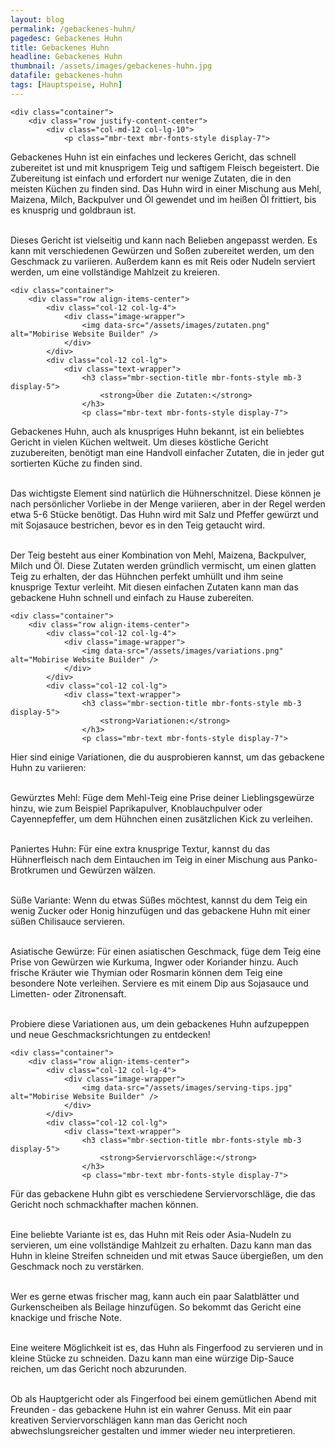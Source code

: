 ```yaml
---
layout: blog
permalink: /gebackenes-huhn/
pagedesc: Gebackenes Huhn
title: Gebackenes Huhn
headline: Gebackenes Huhn
thumbnail: /assets/images/gebackenes-huhn.jpg
datafile: gebackenes-huhn
tags: [Hauptspeise, Huhn]
---
```

<section data-bs-version="5.1" class="content5 cid-tyyJcTFpkx" id="content5-4">
    <!-- CONTENT-TEMPLATE START -->

    <div class="container">
        <div class="row justify-content-center">
            <div class="col-md-12 col-lg-10">
                <p class="mbr-text mbr-fonts-style display-7">
Gebackenes Huhn ist ein einfaches und leckeres Gericht, das schnell zubereitet ist und mit knusprigem Teig und saftigem Fleisch begeistert. Die Zubereitung ist einfach und erfordert nur wenige Zutaten, die in den meisten Küchen zu finden sind. Das Huhn wird in einer Mischung aus Mehl, Maizena, Milch, Backpulver und Öl gewendet und im heißen Öl frittiert, bis es knusprig und goldbraun ist.<br><br>

Dieses Gericht ist vielseitig und kann nach Belieben angepasst werden. Es kann mit verschiedenen Gewürzen und Soßen zubereitet werden, um den Geschmack zu variieren. Außerdem kann es mit Reis oder Nudeln serviert werden, um eine vollständige Mahlzeit zu kreieren.
                </p>
            </div>
        </div>
    </div>
    <!-- CONTENT-TEMPLATE END -->
</section>

<section data-bs-version="5.1" class="image1 cid-tyz1VZbAsM" id="image1-a">
    <!-- CONTENT-WITH-IMAGE-AND-HEADLINE-LEFT-TEMPLATE START -->

    <div class="container">
        <div class="row align-items-center">
            <div class="col-12 col-lg-4">
                <div class="image-wrapper">
                    <img data-src="/assets/images/zutaten.png" alt="Mobirise Website Builder" />
                </div>
            </div>
            <div class="col-12 col-lg">
                <div class="text-wrapper">
                    <h3 class="mbr-section-title mbr-fonts-style mb-3 display-5">
                        <strong>Über die Zutaten:</strong>
                    </h3>
                    <p class="mbr-text mbr-fonts-style display-7">
Gebackenes Huhn, auch als knuspriges Huhn bekannt, ist ein beliebtes Gericht in vielen Küchen weltweit. Um dieses köstliche Gericht zuzubereiten, benötigt man eine Handvoll einfacher Zutaten, die in jeder gut sortierten Küche zu finden sind.<br><br>

Das wichtigste Element sind natürlich die Hühnerschnitzel. Diese können je nach persönlicher Vorliebe in der Menge variieren, aber in der Regel werden etwa 5-6 Stücke benötigt. Das Huhn wird mit Salz und Pfeffer gewürzt und mit Sojasauce bestrichen, bevor es in den Teig getaucht wird.<br><br>

Der Teig besteht aus einer Kombination von Mehl, Maizena, Backpulver, Milch und Öl. Diese Zutaten werden gründlich vermischt, um einen glatten Teig zu erhalten, der das Hühnchen perfekt umhüllt und ihm seine knusprige Textur verleiht. Mit diesen einfachen Zutaten kann man das gebackene Huhn schnell und einfach zu Hause zubereiten.
                    </p>
                </div>
            </div>
        </div>
    </div>
    <!-- CONTENT-WITH-IMAGE-AND-HEADLINE-LEFT-TEMPLATE END -->
</section>

<section data-bs-version="5.1" class="image1 cid-tyz1VZbAsM" id="image1-a">
    <!-- CONTENT-WITH-IMAGE-AND-HEADLINE-LEFT-TEMPLATE START -->

    <div class="container">
        <div class="row align-items-center">
            <div class="col-12 col-lg-4">
                <div class="image-wrapper">
                    <img data-src="/assets/images/variations.png" alt="Mobirise Website Builder" />
                </div>
            </div>
            <div class="col-12 col-lg">
                <div class="text-wrapper">
                    <h3 class="mbr-section-title mbr-fonts-style mb-3 display-5">
                        <strong>Variationen:</strong>
                    </h3>
                    <p class="mbr-text mbr-fonts-style display-7">
Hier sind einige Variationen, die du ausprobieren kannst, um das gebackene Huhn zu variieren:<br><br>

<i class="fa-regular fa-circle-check"></i> Gewürztes Mehl: Füge dem Mehl-Teig eine Prise deiner Lieblingsgewürze hinzu, wie zum Beispiel Paprikapulver, Knoblauchpulver oder Cayennepfeffer, um dem Hühnchen einen zusätzlichen Kick zu verleihen.<br><br>

<i class="fa-regular fa-circle-check"></i> Paniertes Huhn: Für eine extra knusprige Textur, kannst du das Hühnerfleisch nach dem Eintauchen im Teig in einer Mischung aus Panko-Brotkrumen und Gewürzen wälzen.<br><br>

<i class="fa-regular fa-circle-check"></i> Süße Variante: Wenn du etwas Süßes möchtest, kannst du dem Teig ein wenig Zucker oder Honig hinzufügen und das gebackene Huhn mit einer süßen Chilisauce servieren.<br><br>

<i class="fa-regular fa-circle-check"></i> Asiatische Gewürze: Für einen asiatischen Geschmack, füge dem Teig eine Prise von Gewürzen wie Kurkuma, Ingwer oder Koriander hinzu. Auch frische Kräuter wie Thymian oder Rosmarin können dem Teig eine besondere Note verleihen. Serviere es mit einem Dip aus Sojasauce und Limetten- oder Zitronensaft.<br><br>

Probiere diese Variationen aus, um dein gebackenes Huhn aufzupeppen und neue Geschmacksrichtungen zu entdecken!
                    </p>
                </div>
            </div>
        </div>
    </div>
    <!-- CONTENT-WITH-IMAGE-AND-HEADLINE-LEFT-TEMPLATE END -->
</section>

<section data-bs-version="5.1" class="image1 cid-tyz1VZbAsM" id="image1-a">
    <!-- CONTENT-WITH-IMAGE-AND-HEADLINE-LEFT-TEMPLATE START -->

    <div class="container">
        <div class="row align-items-center">
            <div class="col-12 col-lg-4">
                <div class="image-wrapper">
                    <img data-src="/assets/images/serving-tips.jpg" alt="Mobirise Website Builder" />
                </div>
            </div>
            <div class="col-12 col-lg">
                <div class="text-wrapper">
                    <h3 class="mbr-section-title mbr-fonts-style mb-3 display-5">
                        <strong>Serviervorschläge:</strong>
                    </h3>
                    <p class="mbr-text mbr-fonts-style display-7">
Für das gebackene Huhn gibt es verschiedene Serviervorschläge, die das Gericht noch schmackhafter machen können.<br><br>

<i class="fa-regular fa-circle-check"></i> Eine beliebte Variante ist es, das Huhn mit Reis oder Asia-Nudeln zu servieren, um eine vollständige Mahlzeit zu erhalten. Dazu kann man das Huhn in kleine Streifen schneiden und mit etwas Sauce übergießen, um den Geschmack noch zu verstärken.<br><br>

<i class="fa-regular fa-circle-check"></i> Wer es gerne etwas frischer mag, kann auch ein paar Salatblätter und Gurkenscheiben als Beilage hinzufügen. So bekommt das Gericht eine knackige und frische Note.<br><br>

<i class="fa-regular fa-circle-check"></i> Eine weitere Möglichkeit ist es, das Huhn als Fingerfood zu servieren und in kleine Stücke zu schneiden. Dazu kann man eine würzige Dip-Sauce reichen, um das Gericht noch abzurunden.<br><br>

Ob als Hauptgericht oder als Fingerfood bei einem gemütlichen Abend mit Freunden - das gebackene Huhn ist ein wahrer Genuss. Mit ein paar kreativen Serviervorschlägen kann man das Gericht noch abwechslungsreicher gestalten und immer wieder neu interpretieren.
                    </p>
                </div>
            </div>
        </div>
    </div>
    <!-- CONTENT-WITH-IMAGE-AND-HEADLINE-LEFT-TEMPLATE END -->
</section>
